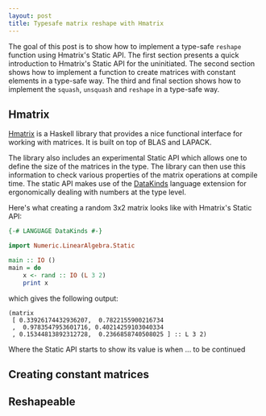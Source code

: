 ```yaml
---
layout: post
title: Typesafe matrix reshape with Hmatrix
---
```


The goal of this post is to show how to implement a type-safe `reshape` function
using Hmatrix's Static API. The first section presents a quick introduction to
Hmatrix's Static API for the uninitiated. The second section shows how to
implement a function to create matrices with constant elements in a type-safe
way. The third and final section shows how to implement the `squash`, `unsquash`
and `reshape` in a type-safe way.

## Hmatrix

[Hmatrix](https://hackage.haskell.org/package/hmatrix) is a Haskell library that
provides a nice functional interface for working with matrices. It is built on
top of BLAS and LAPACK.

The library also includes an experimental Static API which allows one to define
the size of the matrices in the type. The library can then use this information
to check various properties of the matrix operations at compile time. The static
API makes use of the
[DataKinds](https://downloads.haskell.org/ghc/latest/docs/users_guide/exts/data_kinds.html#extension-DataKinds)
language extension for ergonomically dealing with numbers at the type level. 

Here's what creating a random 3x2 matrix looks like with Hmatrix's Static API:

```haskell
{-# LANGUAGE DataKinds #-}

import Numeric.LinearAlgebra.Static

main :: IO ()
main = do
    x <- rand :: IO (L 3 2)
    print x
```

which gives the following output:

```
(matrix
 [ 0.33926174432936207,  0.7822155900216734
 ,  0.9783547953601716, 0.40214259103040334
 , 0.15344813892312728,  0.2366858740508025 ] :: L 3 2)
```

Where the Static API starts to show its value is when  ... to be continued

## Creating constant matrices

## Reshapeable
